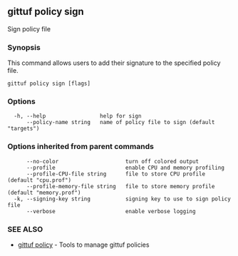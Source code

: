## gittuf policy sign

Sign policy file

### Synopsis

This command allows users to add their signature to the specified policy file.

```
gittuf policy sign [flags]
```

### Options

```
  -h, --help                 help for sign
      --policy-name string   name of policy file to sign (default "targets")
```

### Options inherited from parent commands

```
      --no-color                     turn off colored output
      --profile                      enable CPU and memory profiling
      --profile-CPU-file string      file to store CPU profile (default "cpu.prof")
      --profile-memory-file string   file to store memory profile (default "memory.prof")
  -k, --signing-key string           signing key to use to sign policy file
      --verbose                      enable verbose logging
```

### SEE ALSO

* [gittuf policy](gittuf_policy.md)	 - Tools to manage gittuf policies

